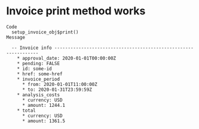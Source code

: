 # Invoice print method works

    Code
      setup_invoice_obj$print()
    Message
      
      -- Invoice info ----------------------------------------------------------------
        * approval_date: 2020-01-01T00:00:00Z
        * pending: FALSE
        * id: some-id
        * href: some-href
        * invoice_period
          * from: 2020-01-01T11:00:00Z
          * to: 2020-01-31T23:59:59Z
        * analysis_costs
          * currency: USD
          * amount: 1244.1
        * total
          * currency: USD
          * amount: 1361.5

